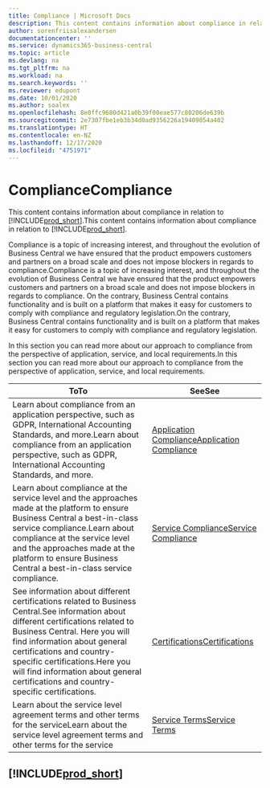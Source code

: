 ```yaml
---
title: Compliance | Microsoft Docs
description: This content contains information about compliance in relation to Business Central.
author: sorenfriisalexandersen
documentationcenter: ''
ms.service: dynamics365-business-central
ms.topic: article
ms.devlang: na
ms.tgt_pltfrm: na
ms.workload: na
ms.search.keywords: ''
ms.reviewer: edupont
ms.date: 10/01/2020
ms.author: soalex
ms.openlocfilehash: 8e0ffc9680d421a0b39f00eae577c80206de639b
ms.sourcegitcommit: 2e7307fbe1eb3b34d0ad9356226a19409054a402
ms.translationtype: HT
ms.contentlocale: en-NZ
ms.lasthandoff: 12/17/2020
ms.locfileid: "4751971"
---
```

# <a name="compliance"></a><span data-ttu-id="0ea71-103">Compliance</span><span class="sxs-lookup"><span data-stu-id="0ea71-103">Compliance</span></span>

<span data-ttu-id="0ea71-104">This content contains information about compliance in relation to [!INCLUDE[prod_short](../includes/prod_short.md)].</span><span class="sxs-lookup"><span data-stu-id="0ea71-104">This content contains information about compliance in relation to [!INCLUDE[prod_short](../includes/prod_short.md)].</span></span>  

<span data-ttu-id="0ea71-105">Compliance is a topic of increasing interest, and throughout the evolution of Business Central we have ensured that the product empowers customers and partners on a broad scale and does not impose blockers in regards to compliance.</span><span class="sxs-lookup"><span data-stu-id="0ea71-105">Compliance is a topic of increasing interest, and throughout the evolution of Business Central we have ensured that the product empowers customers and partners on a broad scale and does not impose blockers in regards to compliance.</span></span> <span data-ttu-id="0ea71-106">On the contrary, Business Central contains functionality and is built on a platform that makes it easy for customers to comply with compliance and regulatory legislation.</span><span class="sxs-lookup"><span data-stu-id="0ea71-106">On the contrary, Business Central contains functionality and is built on a platform that makes it easy for customers to comply with compliance and regulatory legislation.</span></span>

<span data-ttu-id="0ea71-107">In this section you can read more about our approach to compliance from the perspective of application, service, and local  requirements.</span><span class="sxs-lookup"><span data-stu-id="0ea71-107">In this section you can read more about our approach to compliance from the perspective of application, service, and local  requirements.</span></span>

|<span data-ttu-id="0ea71-108">**To**</span><span class="sxs-lookup"><span data-stu-id="0ea71-108">**To**</span></span>|<span data-ttu-id="0ea71-109">**See**</span><span class="sxs-lookup"><span data-stu-id="0ea71-109">**See**</span></span>|  
|------------|-------------|  
|<span data-ttu-id="0ea71-110">Learn about compliance from an application perspective, such as GDPR, International Accounting Standards, and more.</span><span class="sxs-lookup"><span data-stu-id="0ea71-110">Learn about compliance from an application perspective, such as GDPR, International Accounting Standards, and more.</span></span>|[<span data-ttu-id="0ea71-111">Application Compliance</span><span class="sxs-lookup"><span data-stu-id="0ea71-111">Application Compliance</span></span>](compliance-application-compliance.md)|  
|<span data-ttu-id="0ea71-112">Learn about compliance at the service level and the approaches made at the platform to ensure Business Central a best-in-class service compliance.</span><span class="sxs-lookup"><span data-stu-id="0ea71-112">Learn about compliance at the service level and the approaches made at the platform to ensure Business Central a best-in-class service compliance.</span></span>|[<span data-ttu-id="0ea71-113">Service Compliance</span><span class="sxs-lookup"><span data-stu-id="0ea71-113">Service Compliance</span></span>](compliance-service-compliance.md)|  
|<span data-ttu-id="0ea71-114">See information about different certifications related to Business Central.</span><span class="sxs-lookup"><span data-stu-id="0ea71-114">See information about different certifications related to Business Central.</span></span> <span data-ttu-id="0ea71-115">Here you will find information about general certifications and country-specific certifications.</span><span class="sxs-lookup"><span data-stu-id="0ea71-115">Here you will find information about general certifications and country-specific certifications.</span></span>|[<span data-ttu-id="0ea71-116">Certifications</span><span class="sxs-lookup"><span data-stu-id="0ea71-116">Certifications</span></span>](compliance-certifications.md)|  
|<span data-ttu-id="0ea71-117">Learn about the service level agreement terms and other terms for the service</span><span class="sxs-lookup"><span data-stu-id="0ea71-117">Learn about the service level agreement terms and other terms for the service</span></span>|[<span data-ttu-id="0ea71-118">Service Terms</span><span class="sxs-lookup"><span data-stu-id="0ea71-118">Service Terms</span></span>](compliance-service-compliance.md#service-terms)|  

## [!INCLUDE[prod_short](../includes/free_trial_md.md)]  
